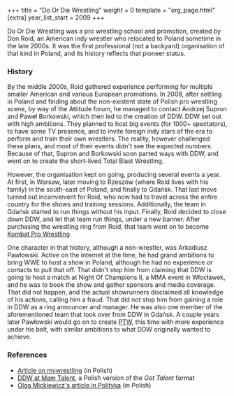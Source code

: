 +++
title = "Do Or Die Wrestling"
weight = 0
template = "org_page.html"
[extra]
year_list_start = 2009
+++

Do Or Die Wrestling was a pro wrestling school and promotion, created by Don Roid, an American indy wrestler who relocated to Poland sometime in the late 2000s. It was the first professional (not a backyard)
organisation of that kind in Poland, and its history reflects that pioneer status.

### History

By the middle 2000s, Roid gathered experience performing for multiple smaller American and various European promotions. In 2008, after settling in Poland and finding about the non-existent state of Polish pro wrestling scene,
by way of the Attitude forum, he managed to contact Andrzej Supron and Paweł Borkowski, which then led to the creation of DDW.
DDW set out with high ambitions. They planned to host big events (for 1000+ spectators), to have some TV presence, and to invite foreign indy stars of the era to perform
and train their own wrestlers. The reality, however challenged these plans, and most of their events didn't see the expected numbers. Because of that, Supron and Borkowski soon parted ways with DDW,
and went on to create the short-lived Total Blast Wrestling.

However, the organisation kept on going, producing several events a year. At first, in Warsaw, later moving to Rzeszów (where Roid lives with his family) in the south-east of Poland, and finally to Gdańsk.
That last move turned out inconvenient for Roid, who now had to travel across the entire country for the shows and training sessions. Additionally, the team in Gdańsk started to run things without his input.
Finally, Roid decided to close down DDW, and let that team run things, under a new banner. After purchasing the wrestling ring from Roid, that team went on to become [Kombat Pro Wrestling](@/o/kpw.md).

One character in that history, although a non-wrestler, was Arkadiusz Pawłowski. Active on the internet at the time, he had grand ambitions to bring WWE to host a show in Poland, although he had no experience or contacts to pull that off. That didn't stop him from claiming that DDW is going to host a match at Night Of Champions II, a MMA event in Włocławek, and he was to book the show and gather sponsors and media coverage. That did not happen, and the actual showrunners disclaimed all knowledge of his actions, calling him a fraud. That did not stop him from gaining a role in DDW as a ring announcer and manager. He was also one member of the aforementioned team
that took over from DDW in Gdańsk. A couple years later Pawłowski would go on to create [PTW](@/o/ptw.md), this time with more experience under his belt, with similar ambitions to what DDW originally wanted to achieve.

### References

* [Article on mywrestling](https://mywrestling.com.pl/historia-polskiego-wrestlingu-2-proby-ponownego-wprowadzenia-wrestlingu-do-polski-poczatki-ddw-wielka-gala-w-stodole/) (in Polish)
* [DDW at Mam Talent](https://tvn.pl/programy/mam-talent/ostry-wrestling-czy-teatrzyk-dla-dzieci-ls5895467), a Polish version of the _Got Talent_ format
* [Olga Mickiewicz's article in Polityka](https://www.polityka.pl/tygodnikpolityka/ludzieistyle/1508108,1,wrestling-po-polsku.read) (in Polish)
